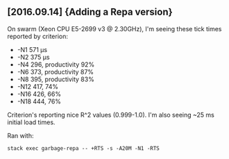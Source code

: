 

[2016.09.14] {Adding a Repa version}
------------------------------------

On swarm (Xeon CPU E5-2699 v3 @ 2.30GHz), I'm seeing these tick times
reported by criterion:

 * -N1   571 μs
 * -N2   375 μs
 * -N4   296, productivity 92%
 * -N6   373, productivity 87%
 * -N8   395, productivity 83%
 * -N12  417, 74%
 * -N16  426, 66%
 * -N18  444, 76%

Criterion's reporting nice R^2 values (0.999-1.0).  I'm also seeing
~25 ms initial load times.

Ran with:

    stack exec garbage-repa -- +RTS -s -A20M -N1 -RTS
